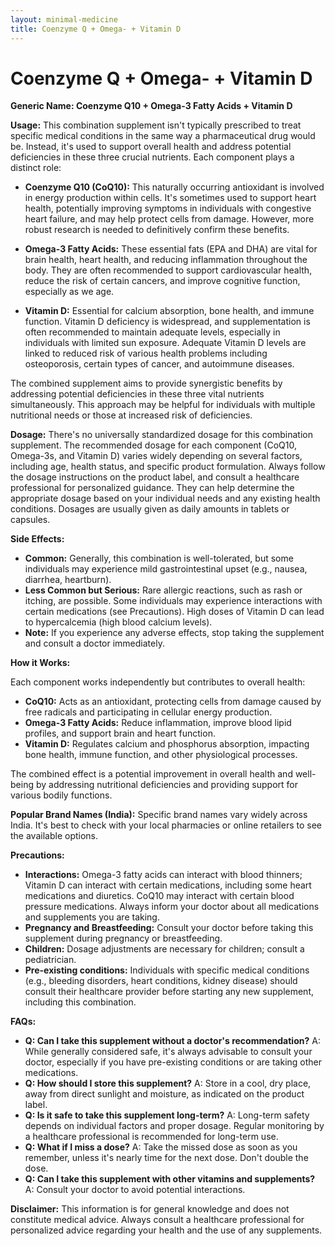 ```yaml
---
layout: minimal-medicine
title: Coenzyme Q + Omega- + Vitamin D
---
```


# Coenzyme Q + Omega- + Vitamin D

**Generic Name: Coenzyme Q10 + Omega-3 Fatty Acids + Vitamin D**

**Usage:**  This combination supplement isn't typically prescribed to treat specific medical conditions in the same way a pharmaceutical drug would be. Instead, it's used to support overall health and address potential deficiencies in these three crucial nutrients.  Each component plays a distinct role:

* **Coenzyme Q10 (CoQ10):**  This naturally occurring antioxidant is involved in energy production within cells. It's sometimes used to support heart health, potentially improving symptoms in individuals with congestive heart failure, and may help protect cells from damage.  However, more robust research is needed to definitively confirm these benefits.

* **Omega-3 Fatty Acids:**  These essential fats (EPA and DHA) are vital for brain health, heart health, and reducing inflammation throughout the body.  They are often recommended to support cardiovascular health, reduce the risk of certain cancers, and improve cognitive function, especially as we age.

* **Vitamin D:**  Essential for calcium absorption, bone health, and immune function. Vitamin D deficiency is widespread, and supplementation is often recommended to maintain adequate levels, especially in individuals with limited sun exposure.  Adequate Vitamin D levels are linked to reduced risk of various health problems including osteoporosis, certain types of cancer, and autoimmune diseases.


The combined supplement aims to provide synergistic benefits by addressing potential deficiencies in these three vital nutrients simultaneously. This approach may be helpful for individuals with multiple nutritional needs or those at increased risk of deficiencies.


**Dosage:**  There's no universally standardized dosage for this combination supplement.  The recommended dosage for each component (CoQ10, Omega-3s, and Vitamin D) varies widely depending on several factors, including age, health status, and specific product formulation.  Always follow the dosage instructions on the product label, and consult a healthcare professional for personalized guidance.  They can help determine the appropriate dosage based on your individual needs and any existing health conditions.  Dosages are usually given as daily amounts in tablets or capsules.


**Side Effects:**

* **Common:**  Generally, this combination is well-tolerated, but some individuals may experience mild gastrointestinal upset (e.g., nausea, diarrhea, heartburn).
* **Less Common but Serious:**  Rare allergic reactions, such as rash or itching, are possible.  Some individuals may experience interactions with certain medications (see Precautions).  High doses of Vitamin D can lead to hypercalcemia (high blood calcium levels).
* **Note:**  If you experience any adverse effects, stop taking the supplement and consult a doctor immediately.

**How it Works:**

Each component works independently but contributes to overall health:

* **CoQ10:** Acts as an antioxidant, protecting cells from damage caused by free radicals and participating in cellular energy production.
* **Omega-3 Fatty Acids:**  Reduce inflammation, improve blood lipid profiles, and support brain and heart function.
* **Vitamin D:**  Regulates calcium and phosphorus absorption, impacting bone health, immune function, and other physiological processes.

The combined effect is a potential improvement in overall health and well-being by addressing nutritional deficiencies and providing support for various bodily functions.


**Popular Brand Names (India):**  Specific brand names vary widely across India.  It's best to check with your local pharmacies or online retailers to see the available options.


**Precautions:**

* **Interactions:**  Omega-3 fatty acids can interact with blood thinners; Vitamin D can interact with certain medications, including some heart medications and diuretics.  CoQ10 may interact with certain blood pressure medications. Always inform your doctor about all medications and supplements you are taking.
* **Pregnancy and Breastfeeding:** Consult your doctor before taking this supplement during pregnancy or breastfeeding.
* **Children:** Dosage adjustments are necessary for children; consult a pediatrician.
* **Pre-existing conditions:** Individuals with specific medical conditions (e.g., bleeding disorders, heart conditions, kidney disease) should consult their healthcare provider before starting any new supplement, including this combination.


**FAQs:**

* **Q: Can I take this supplement without a doctor's recommendation?** A: While generally considered safe, it's always advisable to consult your doctor, especially if you have pre-existing conditions or are taking other medications.
* **Q: How should I store this supplement?** A: Store in a cool, dry place, away from direct sunlight and moisture, as indicated on the product label.
* **Q: Is it safe to take this supplement long-term?** A: Long-term safety depends on individual factors and proper dosage.  Regular monitoring by a healthcare professional is recommended for long-term use.
* **Q: What if I miss a dose?** A:  Take the missed dose as soon as you remember, unless it's nearly time for the next dose. Don't double the dose.
* **Q: Can I take this supplement with other vitamins and supplements?** A: Consult your doctor to avoid potential interactions.


**Disclaimer:** This information is for general knowledge and does not constitute medical advice.  Always consult a healthcare professional for personalized advice regarding your health and the use of any supplements.
